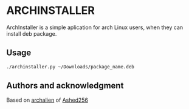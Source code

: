 # ARCHINSTALLER

ArchInstaller is a simple aplication for arch Linux users, when they can install deb package.

## Usage

```bash
./archinstaller.py ~/Downloads/package_name.deb
```


## Authors and acknowledgment

Based on [archalien](https://github.com/Asher256/archalien) of [Ashed256](https://github.com/Asher256)

